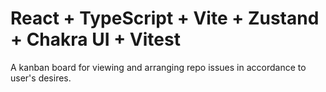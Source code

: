 # React + TypeScript + Vite + Zustand + Chakra UI + Vitest

A kanban board for viewing and arranging repo issues in accordance to user's desires.
